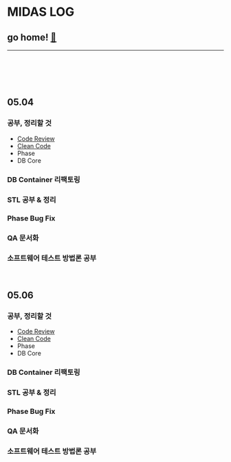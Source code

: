 # MIDAS LOG

## go home! [:house_with_garden:](https://github.com/wnsgml972/midas_log)

---

<br/><br/>

<br/>

## 05.04

### 공부, 정리할 것
* [Code Review](/contents/BasicEducation/CodeReview.md)
* [Clean Code](/contents/BasicEducation/CleanCode.md)
* Phase
* DB Core

### DB Container 리팩토링
### STL 공부 & 정리
### Phase Bug Fix
### QA 문서화
### 소프트웨어 테스트 방법론 공부



<br/>

## 05.06

### 공부, 정리할 것
* [Code Review](/contents/BasicEducation/CodeReview.md)
* [Clean Code](/contents/BasicEducation/CleanCode.md)
* Phase
* DB Core

### DB Container 리팩토링
### STL 공부 & 정리
### Phase Bug Fix
### QA 문서화
### 소프트웨어 테스트 방법론 공부
